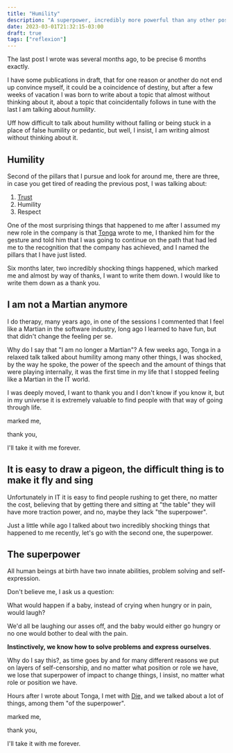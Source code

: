 ```yaml
---
title: "Humility"
description: "A superpower, incredibly more powerful than any other position."
date: 2023-03-01T21:32:15-03:00
draft: true
tags: ["reflexion"]
---
```


The last post I wrote was several months ago, to be precise 6 months exactly.

I have some publications in draft, that for one reason or another do not end 
up convince myself, it could be a coincidence of destiny, but after a few weeks 
of vacation I was born to write about a topic that almost without thinking about it, 
about a topic that coincidentally follows in tune with the last I am talking about _humility_.

Uff how difficult to talk about humility without falling or being stuck in a 
place of false humility or pedantic, but well, I insist, I am writing almost without thinking about it.

## Humility

Second of the pillars that I pursue and look for around me, there are three, 
in case you get tired of reading the previous post, I was talking about:
1. [Trust](https://luispe.github.io/blog/posts/career/)
2. Humility
3. Respect

One of the most surprising things that happened to me after I assumed my new role 
in the company is that [Tonga](https://www.linkedin.com/in/gastonirigoyen/) wrote to me, 
I thanked him for the gesture and told him that I was going to continue on the path 
that had led me to the recognition that the company has achieved, 
and I named the pillars that I have just listed.

Six months later, two incredibly shocking things happened, which marked me and almost by way of thanks, 
I want to write them down. I would like to write them down as a thank you.

## I am not a Martian anymore

I do therapy, many years ago, in one of the sessions I commented that I feel like a Martian 
in the software industry, long ago I learned to have fun, but that didn't change the feeling per se.

Why do I say that "I am no longer a Martian"?
A few weeks ago, Tonga in a relaxed talk talked about humility among many other things, 
I was shocked, by the way he spoke, the power of the speech and the amount of things that 
were playing internally, it was the first time in my life that I stopped feeling 
like a Martian in the IT world.

I was deeply moved, I want to thank you and I don't know if you know it, 
but in my universe it is extremely valuable to find people with that way of going through life.

marked me,

thank you,

I'll take it with me forever.

## It is easy to draw a pigeon, the difficult thing is to make it fly and sing

Unfortunately in IT it is easy to find people rushing to get there, no matter the cost, 
believing that by getting there and sitting at "the table" they will have 
more traction power, and no, maybe they lack "the superpower".

Just a little while ago I talked about two incredibly shocking things 
that happened to me recently, let's go with the second one, the superpower.

## The superpower

All human beings at birth have two innate abilities, problem solving and self-expression.

Don't believe me, I ask us a question:

What would happen if a baby, instead of crying when hungry or in pain, would laugh?

We'd all be laughing our asses off, and the baby would either go hungry or no one would bother to deal with the pain.

**Instinctively, we know how to solve problems and express ourselves**.

Why do I say this?, as time goes by and for many different reasons we put on layers of self-censorship, 
and no matter what position or role we have, we lose that superpower of impact to change things,
I insist, no matter what role or position we have.

Hours after I wrote about Tonga, I met with [Die,](https://www.linkedin.com/in/diegoburgos/) 
and we talked about a lot of things, among them "of the superpower".

marked me,

thank you,

I'll take it with me forever.
